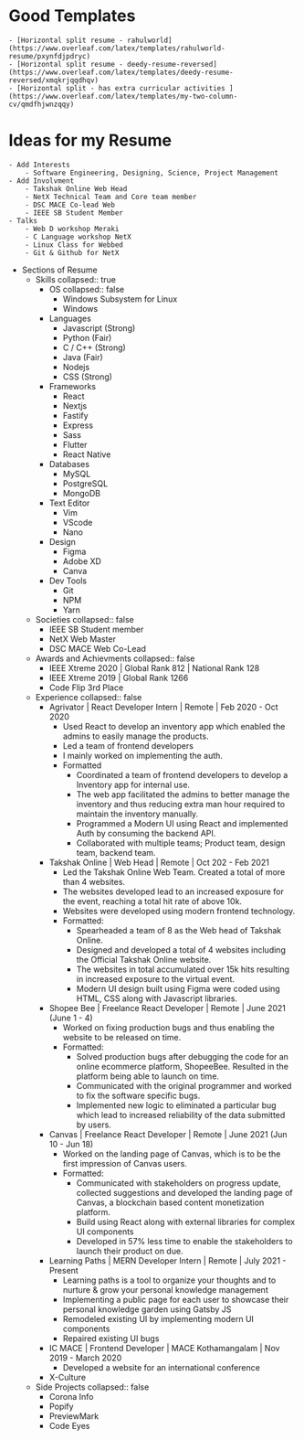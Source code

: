 # Good Templates
	- [Horizontal split resume - rahulworld](https://www.overleaf.com/latex/templates/rahulworld-resume/pxynfdjpdryc)
	- [Horizontal split resume - deedy-resume-reversed](https://www.overleaf.com/latex/templates/deedy-resume-reversed/xmqkrjqqdhqv)
	- [Horizontal split - has extra curricular activities ](https://www.overleaf.com/latex/templates/my-two-column-cv/qmdfhjwnzqqy)
# Ideas for my Resume
	- Add Interests
		- Software Engineering, Designing, Science, Project Management
	- Add Involvment
		- Takshak Online Web Head
		- NetX Technical Team and Core team member
		- DSC MACE Co-lead Web
		- IEEE SB Student Member
	- Talks
		- Web D workshop Meraki
		- C Language workshop NetX
		- Linux Class for Webbed
		- Git & Github for NetX
- Sections of Resume
	- Skills
	  collapsed:: true
		- OS
		  collapsed:: false
			- Windows Subsystem for Linux
			- Windows
		- Languages
			- Javascript (Strong)
			- Python (Fair)
			- C / C++ (Strong)
			- Java (Fair)
			- Nodejs
			- CSS (Strong)
		- Frameworks
			- React
			- Nextjs
			- Fastify
			- Express
			- Sass
			- Flutter
			- React Native
		- Databases
			- MySQL
			- PostgreSQL
			- MongoDB
		- Text Editor
			- Vim
			- VScode
			- Nano
		- Design
			- Figma
			- Adobe XD
			- Canva
		- Dev Tools
			- Git
			- NPM
			- Yarn
	- Societies
	  collapsed:: false
		- IEEE SB Student member
		- NetX Web Master
		- DSC MACE Web Co-Lead
	- Awards and Achievments
	  collapsed:: false
		- IEEE Xtreme 2020 | Global Rank 812 | National Rank 128
		- IEEE Xtreme 2019 | Global Rank 1266
		- Code Flip 3rd Place
	- Experience
	  collapsed:: false
		- Agrivator | React Developer Intern | Remote | Feb 2020 - Oct 2020
			- Used React to develop an inventory app which enabled the admins to easily manage the products.
			- Led a team of frontend developers
			- I mainly worked on implementing the auth.
			- Formatted
				- Coordinated a team of frontend developers to develop a Inventory app for internal use.
				- The web app facilitated the admins to better manage the inventory and thus reducing extra man hour required to maintain the inventory manually.
				- Programmed a Modern UI using React and implemented Auth by consuming the backend API.
				- Collaborated with multiple teams; Product team, design team, backend team.
		- Takshak Online | Web Head | Remote | Oct 202 - Feb 2021
			- Led the Takshak Online Web Team. Created a total of more than 4 websites.
			- The websites developed lead to an increased exposure for the event, reaching a total hit rate of above 10k.
			- Websites were developed using modern frontend technology.
			- Formatted:
				- Spearheaded a team of 8 as the Web head of Takshak Online.
				- Designed and developed a total of 4 websites including the Official Takshak Online website.
				- The websites in total accumulated over 15k hits resulting in increased exposure to the virtual event.
				- Modern UI design built using Figma were coded using HTML, CSS along with Javascript libraries.
		- Shopee Bee | Freelance React Developer | Remote | June 2021 (June 1 - 4)
			- Worked on fixing production bugs and thus enabling the website to be released on time.
			- Formatted:
				- Solved production bugs after debugging the code for an online ecommerce platform, ShopeeBee. Resulted in the platform being able to launch on time.
				- Communicated with the original programmer and worked to fix the software specific bugs.
				- Implemented new logic to eliminated a particular bug which lead to increased reliability of the data submitted by users.
		- Canvas | Freelance React Developer | Remote | June 2021 (Jun 10 - Jun 18)
			- Worked on the landing page of Canvas, which is to be the first impression of Canvas users.
			- Formatted:
				- Communicated with stakeholders on progress update, collected suggestions and developed the landing page of Canvas, a blockchain based content monetization platform.
				- Build using React along with external libraries for complex UI components
				- Developed in 57% less time to enable the stakeholders to launch their product on due.
		- Learning Paths | MERN Developer Intern | Remote | July 2021 - Present
			- Learning paths is a tool to organize your thoughts and to nurture & grow your personal knowledge management
			- Implementing a public page for each user to showcase their personal knowledge garden using Gatsby JS
			- Remodeled existing UI by implementing modern UI components
			- Repaired existing UI bugs
		- IC MACE | Frontend Developer | MACE Kothamangalam | Nov 2019 - March 2020
			- Developed a website for an international conference
		- X-Culture
	- Side Projects
	  collapsed:: false
		- Corona Info
		- Popify
		- PreviewMark
		- Code Eyes